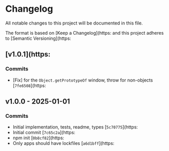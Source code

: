 # Changelog

All notable changes to this project will be documented in this file.

The format is based on [Keep a Changelog](https:
and this project adheres to [Semantic Versioning](https:

## [v1.0.1](https:

### Commits

- [Fix] for the `Object.getPrototypeOf` window, throw for non-objects [`7fe6508`](https:

## v1.0.0 - 2025-01-01

### Commits

- Initial implementation, tests, readme, types [`5c70775`](https:
- Initial commit [`7c65c2a`](https:
- npm init [`0b8cf82`](https:
- Only apps should have lockfiles [`a6d1bff`](https:
